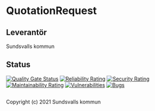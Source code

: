 # QuotationRequest

## Leverantör

Sundsvalls kommun

## Status

[![Quality Gate Status](https://sonarcloud.io/api/project_badges/measure?project=Sundsvallskommun_api-service-quotation-request&metric=alert_status)](https://sonarcloud.io/summary/new_code?id=Sundsvallskommun_api-service-quotation-request)
[![Reliability Rating](https://sonarcloud.io/api/project_badges/measure?project=Sundsvallskommun_api-service-quotation-request&metric=reliability_rating)](https://sonarcloud.io/summary/new_code?id=Sundsvallskommun_api-service-quotation-request)
[![Security Rating](https://sonarcloud.io/api/project_badges/measure?project=Sundsvallskommun_api-service-quotation-request&metric=security_rating)](https://sonarcloud.io/summary/new_code?id=Sundsvallskommun_api-service-quotation-request)
[![Maintainability Rating](https://sonarcloud.io/api/project_badges/measure?project=Sundsvallskommun_api-service-quotation-request&metric=sqale_rating)](https://sonarcloud.io/summary/new_code?id=Sundsvallskommun_api-service-quotation-request)
[![Vulnerabilities](https://sonarcloud.io/api/project_badges/measure?project=Sundsvallskommun_api-service-quotation-request&metric=vulnerabilities)](https://sonarcloud.io/summary/new_code?id=Sundsvallskommun_api-service-quotation-request)
[![Bugs](https://sonarcloud.io/api/project_badges/measure?project=Sundsvallskommun_api-service-quotation-request&metric=bugs)](https://sonarcloud.io/summary/new_code?id=Sundsvallskommun_api-service-quotation-request)


## 
Copyright (c) 2021 Sundsvalls kommun
